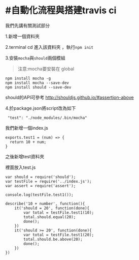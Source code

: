 # #自動化流程與搭建travis ci

我們先講有關測試部分

1.新增一個資料夾

2.terminal cd 進入該資料夾 ，執行`npm init`

3.安裝`mocha`與`should`兩個模組

>注意:mocha要安裝在 global

```
npm install mocha -g             
npm install mocha --save-dev     
npm install should --save-dev
```

should的API可參考
http://shouldjs.github.io/#assertion-above

4.於package.json將script改為如下

```
 "test": "./node_modules/.bin/mocha"
```

我們新增一個index.js

```
exports.test1 = (num) => {
  return 10 + num;
}
```

之後新增test資料夾

裡面放入test.js

```
var should = require('should');
var testFile = require('../index.js');
var assert = require('assert');

console.log(testFile.test1());

describe('10 + number', function(){
    it('should = 20', function(done){
        var total = testFile.test1(10);
        total.should.equal(20);  
        done();
    })
    it('should >= 20', function(done){
        var total = testFile.test1(20);
        total.should.be.above(20);  
        done();
    })
})
```

